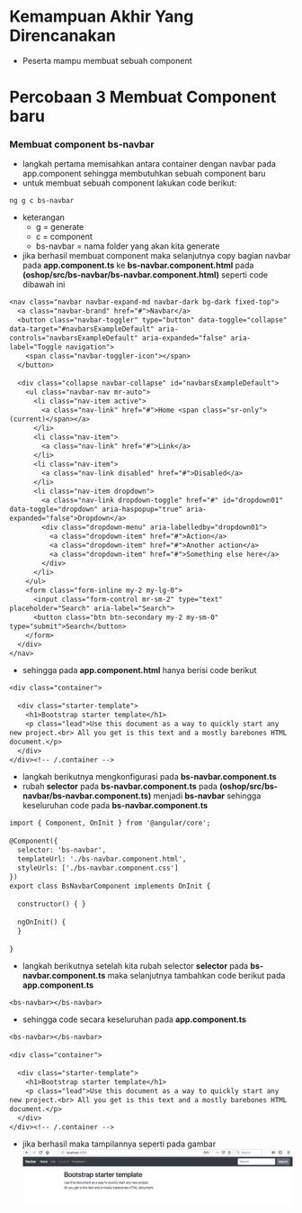 # Kemampuan Akhir Yang Direncanakan

- Peserta mampu membuat sebuah component

# Percobaan 3 Membuat Component baru

### Membuat component bs-navbar
- langkah pertama memisahkan antara container dengan navbar pada app.component sehingga membutuhkan sebuah component baru
- untuk membuat sebuah component lakukan code berikut:
```
ng g c bs-navbar
```
- keterangan 
  - g = generate
  - c = component
  - bs-navbar = nama folder yang akan kita generate
- jika berhasil membuat component maka selanjutnya copy bagian navbar pada **app.component.ts**  ke **bs-navbar.component.html** pada **(oshop/src/bs-navbar/bs-navbar.component.html)** seperti code dibawah ini

```
<nav class="navbar navbar-expand-md navbar-dark bg-dark fixed-top">
  <a class="navbar-brand" href="#">Navbar</a>
  <button class="navbar-toggler" type="button" data-toggle="collapse" data-target="#navbarsExampleDefault" aria-controls="navbarsExampleDefault" aria-expanded="false" aria-label="Toggle navigation">
    <span class="navbar-toggler-icon"></span>
  </button>

  <div class="collapse navbar-collapse" id="navbarsExampleDefault">
    <ul class="navbar-nav mr-auto">
      <li class="nav-item active">
        <a class="nav-link" href="#">Home <span class="sr-only">(current)</span></a>
      </li>
      <li class="nav-item">
        <a class="nav-link" href="#">Link</a>
      </li>
      <li class="nav-item">
        <a class="nav-link disabled" href="#">Disabled</a>
      </li>
      <li class="nav-item dropdown">
        <a class="nav-link dropdown-toggle" href="#" id="dropdown01" data-toggle="dropdown" aria-haspopup="true" aria-expanded="false">Dropdown</a>
        <div class="dropdown-menu" aria-labelledby="dropdown01">
          <a class="dropdown-item" href="#">Action</a>
          <a class="dropdown-item" href="#">Another action</a>
          <a class="dropdown-item" href="#">Something else here</a>
        </div>
      </li>
    </ul>
    <form class="form-inline my-2 my-lg-0">
      <input class="form-control mr-sm-2" type="text" placeholder="Search" aria-label="Search">
      <button class="btn btn-secondary my-2 my-sm-0" type="submit">Search</button>
    </form>
  </div>
</nav>

```
- sehingga pada **app.component.html** hanya berisi code berikut 

```
<div class="container">

  <div class="starter-template">
    <h1>Bootstrap starter template</h1>
    <p class="lead">Use this document as a way to quickly start any new project.<br> All you get is this text and a mostly barebones HTML document.</p>
  </div>
</div><!-- /.container -->
```
- langkah berikutnya mengkonfigurasi pada **bs-navbar.component.ts**
- rubah **selector** pada **bs-navbar.component.ts** pada **(oshop/src/bs-navbar/bs-navbar.component.ts)** menjadi  **bs-navbar** sehingga keseluruhan code pada **bs-navbar.component.ts** 

```
import { Component, OnInit } from '@angular/core';

@Component({
  selector: 'bs-navbar',
  templateUrl: './bs-navbar.component.html',
  styleUrls: ['./bs-navbar.component.css']
})
export class BsNavbarComponent implements OnInit {

  constructor() { }

  ngOnInit() {
  }

}

```
- langkah berikutnya setelah kita rubah selector **selector** pada **bs-navbar.component.ts** maka selanjutnya tambahkan code berikut pada **app.component.ts**

```
<bs-navbar></bs-navbar>

```
- sehingga code secara keseluruhan pada  **app.component.ts**

```
<bs-navbar></bs-navbar>

<div class="container">

  <div class="starter-template">
    <h1>Bootstrap starter template</h1>
    <p class="lead">Use this document as a way to quickly start any new project.<br> All you get is this text and a mostly barebones HTML document.</p>
  </div>
</div><!-- /.container -->

```
- jika berhasil maka tampilannya seperti pada gambar
![](image/chapter1/img5.png)